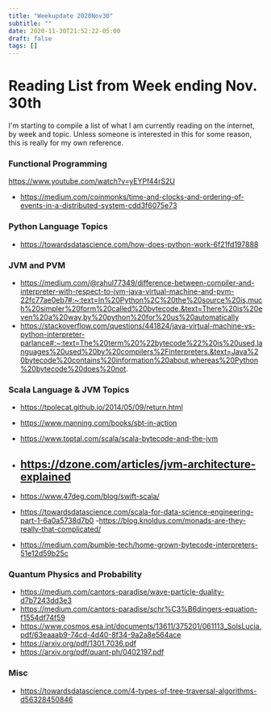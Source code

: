 ```yaml
---
title: "Weekupdate 2020Nov30"
subtitle: ""
date: 2020-11-30T21:52:22-05:00
draft: false
tags: []
---
```


# Reading List from Week ending Nov. 30th
I'm starting to compile a list of what I am currently reading on the internet, by week and topic. Unless someone is interested in this for some reason, this is really for my own reference. 

### Functional Programming 
https://www.youtube.com/watch?v=yEYPf44rS2U
- https://medium.com/coinmonks/time-and-clocks-and-ordering-of-events-in-a-distributed-system-cdd3f6075e73

### Python Language Topics
- https://towardsdatascience.com/how-does-python-work-6f21fd197888

### JVM and PVM
- https://medium.com/@rahul77349/difference-between-compiler-and-interpreter-with-respect-to-jvm-java-virtual-machine-and-pvm-22fc77ae0eb7#:~:text=In%20Python%2C%20the%20source%20is,much%20simpler%20form%20called%20bytecode.&text=There%20is%20even%20a%20way,by%20python%20for%20us%20automatically
- https://stackoverflow.com/questions/441824/java-virtual-machine-vs-python-interpreter-parlance#:~:text=The%20term%20%22bytecode%22%20is%20used,languages%20used%20by%20compilers%2Finterpreters.&text=Java%20bytecode%20contains%20information%20about,whereas%20Python%20bytecode%20does%20not.


### Scala Language & JVM Topics
- https://tpolecat.github.io/2014/05/09/return.html
- https://www.manning.com/books/sbt-in-action
- https://www.toptal.com/scala/scala-bytecode-and-the-jvm
- https://dzone.com/articles/jvm-architecture-explained
    - 

- https://www.47deg.com/blog/swift-scala/
- https://towardsdatascience.com/scala-for-data-science-engineering-part-1-6a0a5738d7b0
-https://blog.knoldus.com/monads-are-they-really-that-complicated/
- https://medium.com/bumble-tech/home-grown-bytecode-interpreters-51e12d59b25c

### Quantum Physics and Probability
- https://medium.com/cantors-paradise/wave-particle-duality-d7b7243dd3e3
- https://medium.com/cantors-paradise/schr%C3%B6dingers-equation-f1554df74f59
- https://www.cosmos.esa.int/documents/13611/375201/061113_SolsLucia.pdf/63eaaab9-74cd-4d40-8f34-9a2a8e564ace
- https://arxiv.org/pdf/1301.7036.pdf
- https://arxiv.org/pdf/quant-ph/0402197.pdf

### Misc
- https://towardsdatascience.com/4-types-of-tree-traversal-algorithms-d56328450846



